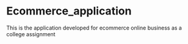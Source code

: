 # Ecommerce_application
This is the application developed for ecommerce online business as a college assignment
